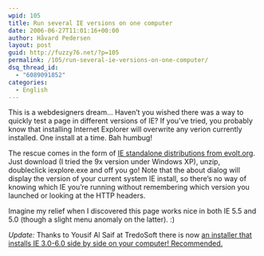 ```yaml
---
wpid: 105
title: Run several IE versions on one computer
date: 2006-06-27T11:01:16+00:00
author: Håvard Pedersen
layout: post
guid: http://fuzzy76.net/?p=105
permalink: /105/run-several-ie-versions-on-one-computer/
dsq_thread_id:
  - "6089091852"
categories:
  - English
---
```

This is a webdesigners dream&#8230; Haven&#8217;t you wished there was a way to quickly test a page in different versions of IE? If you&#8217;ve tried, you probably know that installing Internet Explorer will overwrite any verion currently installed. One install at a time. Bah humbug!

The rescue comes in the form of [IE standalone distributions from evolt.org](http://browsers.evolt.org/?ie/32bit/standalone). Just download (I tried the 9x version under Windows XP), unzip, doubleclick iexplore.exe and off you go! Note that the about dialog will display the version of your current system IE install, so there&#8217;s no way of knowing which IE you&#8217;re running without remembering which version you launched or looking at the HTTP headers.

Imagine my relief when I discovered this page works nice in both IE 5.5 and 5.0 (though a slight menu anomaly on the latter). :)

_Update:_ Thanks to Yousif Al Saif at TredoSoft there is now [an installer that installs IE 3.0-6.0 side by side on your computer! Recommended.](http://tredosoft.com/Multiple_IE)
